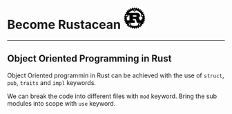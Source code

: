 # Become Rustacean <img src="./README.png" alt="Rust logo" width=50 height=50>

---

## Object Oriented Programming in Rust

Object Oriented programmin in Rust can be achieved with the use of `struct`, `pub`, `traits` and `impl` keywords.

We can break the code into different files with `mod` keyword. Bring the sub modules into scope with `use` keyword.
